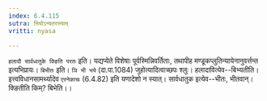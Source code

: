 ```yaml
---
index: 6.4.115
sutra: भियोऽन्यतरस्याम्
vritti: nyasa

---
```

`हलादौ सार्वधातुके क्ङिति परतः` इति। यद्यप्येते विशेषाः पूर्वस्मिन्निवर्तिताः, तथापीह मण्डूकप्लुतिन्यायेनानुवर्त्तन्त इत्यभिप्रायः। `बिभीतः` इति। `ञि भी भये` (दा.पा.1084) जुहोत्यादित्वाच्छपः श्लुः। हलादावित्येव--बिभ्यतीति। इत्त्वविधानसामर्थ्यादेव `एरनेकाचः` (6.4.82) इति यणादेशो न स्यात्। सार्वधातुक इत्येव--भीतः, भीतवान्। क्ङितीति किम्? बिभेति।।